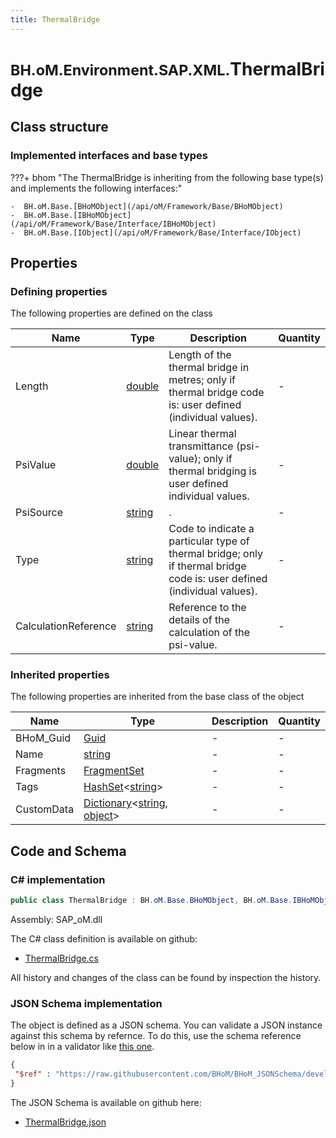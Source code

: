 ```yaml
---
title: ThermalBridge
---
```


# <small>BH.oM.Environment.SAP.XML.</small>**ThermalBridge**



## Class structure

### Implemented interfaces and base types

???+ bhom "The ThermalBridge is inheriting from the following base type(s) and implements the following interfaces:"

    -  BH.oM.Base.[BHoMObject](/api/oM/Framework/Base/BHoMObject)
    -  BH.oM.Base.[IBHoMObject](/api/oM/Framework/Base/Interface/IBHoMObject)
    -  BH.oM.Base.[IObject](/api/oM/Framework/Base/Interface/IObject)


## Properties



### Defining properties

The following properties are defined on the class

| Name             | Type             | Description      | Quantity         |
|------------------|------------------|------------------|------------------|
| Length | [double](https://learn.microsoft.com/en-us/dotnet/api/System.Double?view=netstandard-2.0) | Length of the thermal bridge in metres; only if thermal bridge code is: user defined (individual values). | - |
| PsiValue | [double](https://learn.microsoft.com/en-us/dotnet/api/System.Double?view=netstandard-2.0) | Linear thermal transmittance (psi-value); only if thermal bridging is user defined individual values. | - |
| PsiSource | [string](https://learn.microsoft.com/en-us/dotnet/api/System.String?view=netstandard-2.0) | . | - |
| Type | [string](https://learn.microsoft.com/en-us/dotnet/api/System.String?view=netstandard-2.0) | Code to indicate a particular type of thermal bridge; only if thermal bridge code is: user defined (individual values). | - |
| CalculationReference | [string](https://learn.microsoft.com/en-us/dotnet/api/System.String?view=netstandard-2.0) | Reference to the details of the calculation of the psi-value. | - |


### Inherited properties
The following properties are inherited from the base class of the object

| Name             | Type             | Description      | Quantity         |
|------------------|------------------|------------------|------------------|
| BHoM_Guid | [Guid](https://learn.microsoft.com/en-us/dotnet/api/System.Guid?view=netstandard-2.0) | - | - |
| Name | [string](https://learn.microsoft.com/en-us/dotnet/api/System.String?view=netstandard-2.0) | - | - |
| Fragments | [FragmentSet](/api/oM/Framework/Base/FragmentSet) | - | - |
| Tags | [HashSet](https://learn.microsoft.com/en-us/dotnet/api/System.Collections.Generic.HashSet-1?view=netstandard-2.0)&lt;[string](https://learn.microsoft.com/en-us/dotnet/api/System.String?view=netstandard-2.0)&gt; | - | - |
| CustomData | [Dictionary](https://learn.microsoft.com/en-us/dotnet/api/System.Collections.Generic.Dictionary-2?view=netstandard-2.0)&lt;[string](https://learn.microsoft.com/en-us/dotnet/api/System.String?view=netstandard-2.0), [object](https://learn.microsoft.com/en-us/dotnet/api/System.Object?view=netstandard-2.0)&gt; | - | - |


## Code and Schema

### C# implementation

``` C# title="C#"
public class ThermalBridge : BH.oM.Base.BHoMObject, BH.oM.Base.IBHoMObject, BH.oM.Base.IObject
```

Assembly: SAP_oM.dll

The C# class definition is available on github:

- [ThermalBridge.cs](https://github.com/BHoM/SAP_Toolkit/blob/develop/SAP_oM/XML\ThermalBridge.cs)

All history and changes of the class can be found by inspection the history.
### JSON Schema implementation

The object is defined as a JSON schema. You can validate a JSON instance against this schema by refernce. To do this, use the schema reference below in in a validator like [this one](https://www.jsonschemavalidator.net/).

``` json title="JSON Schema"
{
 "$ref" : "https://raw.githubusercontent.com/BHoM/BHoM_JSONSchema/develop/SAP_oM/SAP/XML/ThermalBridge.json"
}
```

The JSON Schema is available on github here:

- [ThermalBridge.json](https://github.com/BHoM/BHoM_JSONSchema/blob/develop/SAP_oM/SAP/XML/ThermalBridge.json)
